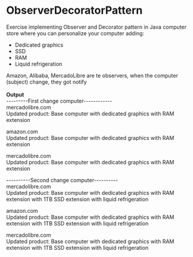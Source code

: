 # ObserverDecoratorPattern
Exercise implementing Observer and Decorator pattern in Java
computer store where you can personalize your computer adding:
- Dedicated graphics
- SSD
- RAM
- Liquid refrigeration<br>
<p> Amazon, Alibaba, MercadoLibre are te observers, when the computer (subject) change, they got notify <br>
<br><b> Output </b><br>
---------First change computer------------<br>
mercadolibre.com<br>
Updated product: Base computer with dedicated graphics with RAM extension 

amazon.com<br>
Updated product: Base computer with dedicated graphics with RAM extension 

mercadolibre.com<br>
Updated product: Base computer with dedicated graphics with RAM extension 

----------Second change computer----------<br>
mercadolibre.com<br>
Updated product: Base computer with dedicated graphics with RAM extension with 1TB SSD extension with liquid refrigeration 

amazon.com<br>
Updated product: Base computer with dedicated graphics with RAM extension with 1TB SSD extension with liquid refrigeration 

mercadolibre.com<br>
Updated product: Base computer with dedicated graphics with RAM extension with 1TB SSD extension with liquid refrigeration 
